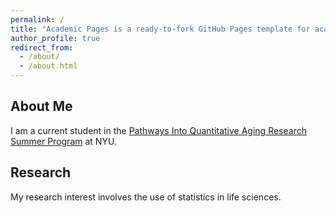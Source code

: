 ```yaml
---
permalink: /
title: "Academic Pages is a ready-to-fork GitHub Pages template for academic personal websites"
author_profile: true
redirect_from: 
  - /about/
  - /about.html
---
```

## About Me

I am a current student in the [Pathways Into Quantitative Aging Research Summer Program](https://publichealth.nyu.edu/w/casjph/pqar) at NYU.

## Research

My research interest involves the use of statistics in life sciences.

